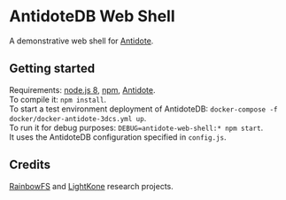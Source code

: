 # AntidoteDB Web Shell

A demonstrative web shell for [Antidote][antidote].   

## Getting started

Requirements: [node.js 8][nodejs], [npm][npm], [Antidote][antidote-setup].  
To compile it: `npm install`.  
To start a test environment deployment of AntidoteDB: `docker-compose -f docker/docker-antidote-3dcs.yml up`.  
To run it for debug purposes: `DEBUG=antidote-web-shell:* npm start`.  
It uses the AntidoteDB configuration specified in `config.js`.  


## Credits

[RainbowFS][rainbowfs] and [LightKone][lightkone] research projects.

 [antidote]: http://syncfree.github.io/antidote/
 [rainbowfs]: http://rainbowfs.lip6.fr/
 [lightkone]: https://www.lightkone.eu/
 [nodejs]: https://nodejs.org/
 [npm]: https://www.npmjs.com/
 [antidote-setup]: http://syncfree.github.io/antidote/setup.html

